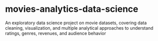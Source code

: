 # movies-analytics-data-science
An exploratory data science project on movie datasets, covering data cleaning, visualization, and multiple analytical approaches to understand ratings, genres, revenues, and audience behavior
